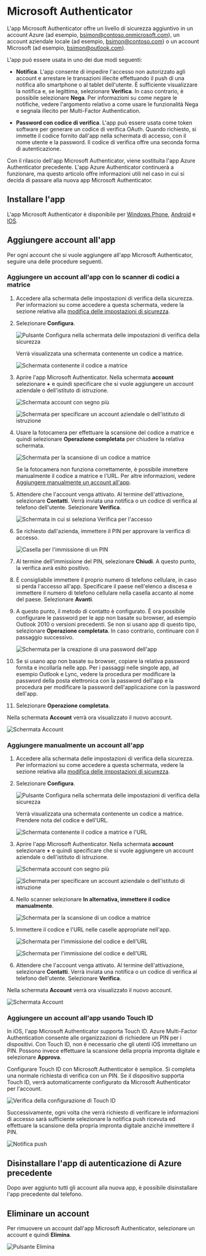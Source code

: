 <properties
	pageTitle="App Microsoft Authenticator per telefoni cellulari | Microsoft Azure"
	description="Informazioni su come effettuare l'aggiornamento alla versione più recente di Azure Authenticator."
	services="multi-factor-authentication"
	documentationCenter=""
	authors="kgremban"
	manager="femila"
	editor="curtland"/> 

<tags
	ms.service="multi-factor-authentication"
	ms.workload="identity"
	ms.tgt_pltfrm="na"
	ms.devlang="na"
	ms.topic="article"
	ms.date="08/22/2016"
	ms.author="kgremban"/> 

# Microsoft Authenticator

L'app Microsoft Authenticator offre un livello di sicurezza aggiuntivo in un account Azure (ad esempio, bsimon@contoso.onmicrosoft.com), un account aziendale locale (ad esempio, bsimon@contoso.com) o un account Microsoft (ad esempio, bsimon@outlook.com).

L'app può essere usata in uno dei due modi seguenti:

- **Notifica**. L'app consente di impedire l'accesso non autorizzato agli account e arrestare le transazioni illecite effettuando il push di una notifica allo smartphone o al tablet dell'utente. È sufficiente visualizzare la notifica e, se legittima, selezionare **Verifica**. In caso contrario, è possibile selezionare **Nega**. Per informazioni su come negare le notifiche, vedere l'argomento relativo a come usare le funzionalità Nega e segnala illecito per Multi-Factor Authentication.

- **Password con codice di verifica**. L'app può essere usata come token software per generare un codice di verifica OAuth. Quando richiesto, si immette il codice fornito dall'app nella schermata di accesso, con il nome utente e la password. Il codice di verifica offre una seconda forma di autenticazione.

Con il rilascio dell'app Microsoft Authenticator, viene sostituita l'app Azure Authenticator precedente. L'app Azure Authenticator continuerà a funzionare, ma questo articolo offre informazioni utili nel caso in cui si decida di passare alla nuova app Microsoft Authenticator.

## Installare l'app

L'app Microsoft Authenticator è disponibile per [Windows Phone](http://go.microsoft.com/fwlink/?Linkid=825071), [Android](http://go.microsoft.com/fwlink/?Linkid=825072) e [IOS](http://go.microsoft.com/fwlink/?Linkid=825073).

## Aggiungere account all'app

Per ogni account che si vuole aggiungere all'app Microsoft Authenticator, seguire una delle procedure seguenti.

### Aggiungere un account all'app con lo scanner di codici a matrice

1. Accedere alla schermata delle impostazioni di verifica della sicurezza. Per informazioni su come accedere a questa schermata, vedere la sezione relativa alla [modifica delle impostazioni di sicurezza](multi-factor-authentication-end-user-manage-settings.md).

2. Selezionare **Configura**.

	![Pulsante Configura nella schermata delle impostazioni di verifica della sicurezza](./media/multi-factor-authentication-azure-authenticator/azureauthe.png) 

	Verrà visualizzata una schermata contenente un codice a matrice.

	![Schermata contenente il codice a matrice](./media/multi-factor-authentication-azure-authenticator/barcode2.png) 

3. Aprire l'app Microsoft Authenticator. Nella schermata **account** selezionare **+** e quindi specificare che si vuole aggiungere un account aziendale o dell'istituto di istruzione.

	![Schermata account con segno più](./media/multi-factor-authentication-azure-authenticator/addaccount3.png) 

	![Schermata per specificare un account aziendale o dell'istituto di istruzione](./media/multi-factor-authentication-end-user-first-time-mobile-app/scan.png) 

4. Usare la fotocamera per effettuare la scansione del codice a matrice e quindi selezionare **Operazione completata** per chiudere la relativa schermata.

	![Schermata per la scansione di un codice a matrice](./media/multi-factor-authentication-end-user-first-time-mobile-app/scan2.png) 

	Se la fotocamera non funziona correttamente, è possibile immettere manualmente il codice a matrice e l'URL. Per altre informazioni, vedere [Aggiungere manualmente un account all'app](#add-an-account-to-the-app-manually).

5. Attendere che l'account venga attivato. Al termine dell'attivazione, selezionare **Contatti**. Verrà inviata una notifica o un codice di verifica al telefono dell'utente. Selezionare **Verifica**.

	![Schermata in cui si seleziona Verifica per l'accesso](./media/multi-factor-authentication-end-user-first-time-mobile-app/verify.png) 

6. Se richiesto dall'azienda, immettere il PIN per approvare la verifica di accesso.

	![Casella per l'immissione di un PIN](./media/multi-factor-authentication-end-user-first-time-mobile-app/scan3.png) 

7. Al termine dell'immissione del PIN, selezionare **Chiudi**. A questo punto, la verifica avrà esito positivo.
8. È consigliabile immettere il proprio numero di telefono cellulare, in caso si perda l'accesso all'app. Specificare il paese nell'elenco a discesa e immettere il numero di telefono cellulare nella casella accanto al nome del paese. Selezionare **Avanti**.
9. A questo punto, il metodo di contatto è configurato. È ora possibile configurare le password per le app non basate su browser, ad esempio Outlook 2010 o versioni precedenti. Se non si usano app di questo tipo, selezionare **Operazione completata**. In caso contrario, continuare con il passaggio successivo.

	![Schermata per la creazione di una password dell'app](./media/multi-factor-authentication-end-user-first-time-mobile-app/step4.png) 

10. Se si usano app non basate su browser, copiare la relativa password fornita e incollarla nelle app. Per i passaggi nelle singole app, ad esempio Outlook e Lync, vedere la procedura per modificare la password della posta elettronica con la password dell'app e la procedura per modificare la password dell'applicazione con la password dell'app.
11. Selezionare **Operazione completata**.

Nella schermata **Account** verrà ora visualizzato il nuovo account.

![Schermata Account](./media/multi-factor-authentication-azure-authenticator/accounts.png) 

### Aggiungere manualmente un account all'app

1. Accedere alla schermata delle impostazioni di verifica della sicurezza. Per informazioni su come accedere a questa schermata, vedere la sezione relativa alla [modifica delle impostazioni di sicurezza](multi-factor-authentication-end-user-manage-settings.md).

2. Selezionare **Configura**.

	![Pulsante Configura nella schermata delle impostazioni di verifica della sicurezza](./media/multi-factor-authentication-azure-authenticator/azureauthe.png) 

	Verrà visualizzata una schermata contenente un codice a matrice. Prendere nota del codice e dell'URL.

	![Schermata contenente il codice a matrice e l'URL](./media/multi-factor-authentication-azure-authenticator/barcode2.png) 

3. Aprire l'app Microsoft Authenticator. Nella schermata **account** selezionare **+** e quindi specificare che si vuole aggiungere un account aziendale o dell'istituto di istruzione.

	![Schermata account con segno più](./media/multi-factor-authentication-azure-authenticator/addaccount3.png) 

	![Schermata per specificare un account aziendale o dell'istituto di istruzione](./media/multi-factor-authentication-end-user-first-time-mobile-app/scan.png) 

4. Nello scanner selezionare **In alternativa, immettere il codice manualmente**.

	![Schermata per la scansione di un codice a matrice](./media/multi-factor-authentication-end-user-first-time-mobile-app/scan2.png) 

5. Immettere il codice e l'URL nelle caselle appropriate nell'app.

	![Schermata per l'immissione del codice e dell'URL](./media/multi-factor-authentication-azure-authenticator/manual.png) 

	![Schermata per l'immissione del codice e dell'URL](./media/multi-factor-authentication-end-user-first-time-mobile-app/addaccount2.png)

6. Attendere che l'account venga attivato. Al termine dell'attivazione, selezionare **Contatti**. Verrà inviata una notifica o un codice di verifica al telefono dell'utente. Selezionare **Verifica**.

Nella schermata **Account** verrà ora visualizzato il nuovo account.

![Schermata Account](./media/multi-factor-authentication-azure-authenticator/accounts.png) 

### Aggiungere un account all'app usando Touch ID

In iOS, l'app Microsoft Authenticator supporta Touch ID. Azure Multi-Factor Authentication consente alle organizzazioni di richiedere un PIN per i dispositivi. Con Touch ID, non è necessario che gli utenti iOS immettano un PIN. Possono invece effettuare la scansione della propria impronta digitale e selezionare **Approva**.

Configurare Touch ID con Microsoft Authenticator è semplice. Si completa una normale richiesta di verifica con un PIN. Se il dispositivo supporta Touch ID, verrà automaticamente configurato da Microsoft Authenticator per l'account.

![Verifica della configurazione di Touch ID](./media/multi-factor-authentication-azure-authenticator/touchid1.png) 

Successivamente, ogni volta che verrà richiesto di verificare le informazioni di accesso sarà sufficiente selezionare la notifica push ricevuta ed effettuare la scansione della propria impronta digitale anziché immettere il PIN.

![Notifica push](./media/multi-factor-authentication-azure-authenticator/touchid2.png) 

## Disinstallare l'app di autenticazione di Azure precedente

Dopo aver aggiunto tutti gli account alla nuova app, è possibile disinstallare l'app precedente dal telefono.

## Eliminare un account

Per rimuovere un account dall'app Microsoft Authenticator, selezionare un account e quindi **Elimina**.

![Pulsante Elimina](./media/multi-factor-authentication-azure-authenticator/remove.png) 

<!---HONumber=AcomDC_0921_2016-->